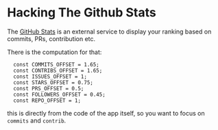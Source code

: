 # Hacking The Github Stats
The [GitHub Stats](https://github.com/anuraghazra/github-readme-stats) 
is an external service to display your ranking based on commits, PRs,
contribution etc.

There is the computation for that:

```
  const COMMITS_OFFSET = 1.65;
  const CONTRIBS_OFFSET = 1.65;
  const ISSUES_OFFSET = 1;
  const STARS_OFFSET = 0.75;
  const PRS_OFFSET = 0.5;
  const FOLLOWERS_OFFSET = 0.45;
  const REPO_OFFSET = 1;
  ```
this is directly from the code of the app itself, so 
you want to focus on `commits` and `contrib`.
